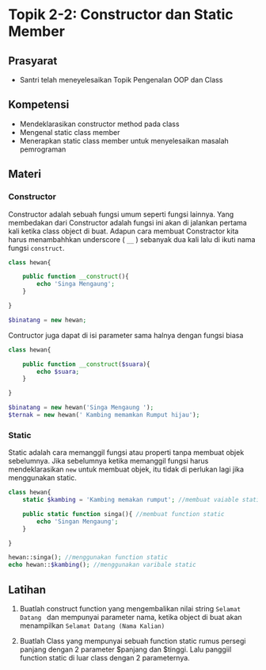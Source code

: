 # Topik 2-2: Constructor dan Static Member

## Prasyarat
- Santri telah meneyelesaikan Topik Pengenalan OOP dan Class

## Kompetensi
- Mendeklarasikan constructor method pada class
- Mengenal static class member
- Menerapkan static class member untuk menyelesaikan masalah pemrograman

## Materi

### Constructor
Constructor adalah sebuah fungsi umum seperti fungsi lainnya. Yang membedakan dari Constructor adalah fungsi ini akan di jalankan pertama kali ketika class object di buat. Adapun cara membuat Constractor kita harus menambahhkan underscore ( `__` ) sebanyak dua kali lalu di ikuti nama fungsi `construct`. 

```php
class hewan{

    public function __construct(){
        echo 'Singa Mengaung';
    }

}

$binatang = new hewan;

```

Contructor juga dapat di isi parameter sama halnya dengan fungsi biasa

```php
class hewan{

    public function __construct($suara){
        echo $suara;
    }

}

$binatang = new hewan('Singa Mengaung ');
$ternak = new hewan(' Kambing memamkan Rumput hijau');

```

### Static
Static adalah cara memanggil fungsi atau properti tanpa membuat objek sebelumnya. Jika sebelumnya ketika memanggil fungsi harus mendeklarasikan `new` untuk membuat objek, itu tidak di perlukan lagi jika menggunakan static.

```php
class hewan{
    static $kambing = 'Kambing memakan rumput'; //membuat vaiable static

    public static function singa(){ //membuat function static
        echo 'Singan Mengaung';
    }

}

hewan::singa(); //menggunakan function static
echo hewan::$kambing(); //menggunakan varibale static
```

## Latihan
1. Buatlah construct function yang mengembalikan nilai string `Selamat Datang ` dan mempunyai parameter nama, ketika object di buat akan menampilkan `Selamat Datang (Nama Kalian)`

2. Buatlah Class yang mempunyai sebuah function static rumus persegi panjang dengan 2 parameter $panjang dan $tinggi. Lalu panggiil function static di luar class dengan 2 parameternya.